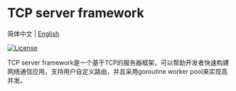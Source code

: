 # TCP server framework
简体中文 | [English](README.md)

[![License](https://img.shields.io/github/license/lim-yoona/Golang-Design-Patterns)](LICENSE)

TCP server framework是一个基于TCP的服务器框架，可以帮助开发者快速构建网络通信应用，支持用户自定义路由，并且采用goroutine worker pool来实现高并发。
